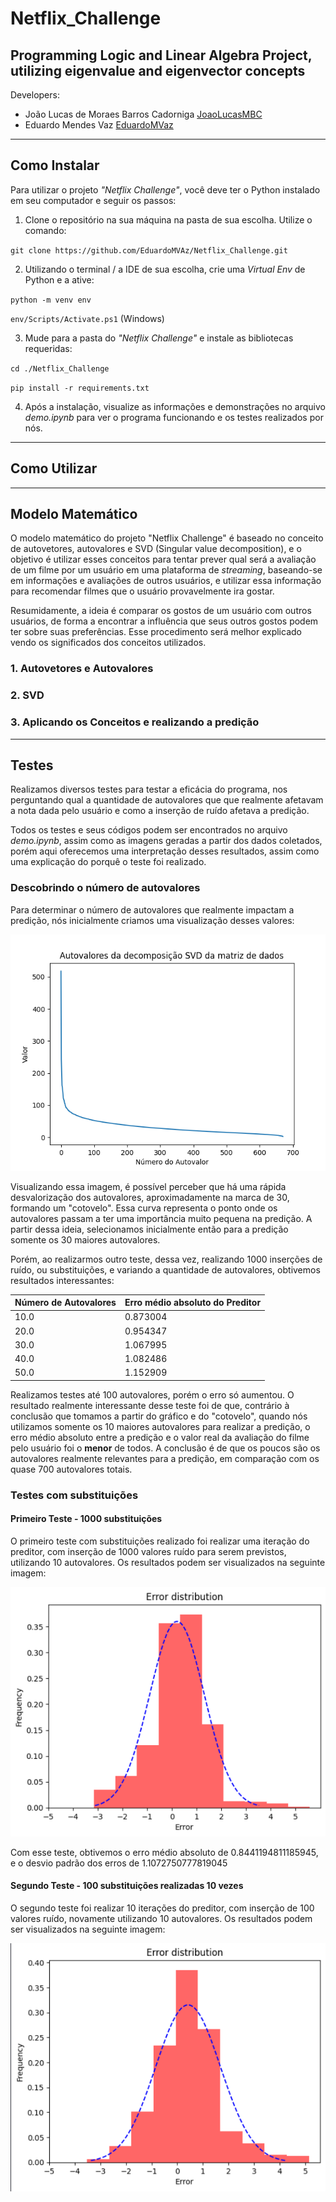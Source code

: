 # Netflix_Challenge
## Programming Logic and Linear Algebra Project, utilizing eigenvalue and eigenvector concepts

Developers:

* João Lucas de Moraes Barros Cadorniga [JoaoLucasMBC](https://github.com/JoaoLucasMBC)  
* Eduardo Mendes Vaz [EduardoMVaz](https://github.com/EduardoMVAz)

---

## Como Instalar

Para utilizar o projeto <em>"Netflix Challenge"</em>, você deve ter o Python instalado em seu computador e seguir os passos:

1. Clone o repositório na sua máquina na pasta de sua escolha. Utilize o comando:

`git clone https://github.com/EduardoMVAz/Netflix_Challenge.git`

2. Utilizando o terminal / a IDE de sua escolha, crie uma *Virtual Env* de Python e a ative:

`python -m venv env`

`env/Scripts/Activate.ps1` (Windows)

3. Mude para a pasta do <em>"Netflix Challenge"</em> e instale as bibliotecas requeridas:

`cd ./Netflix_Challenge`

`pip install -r requirements.txt`

4. Após a instalação, visualize as informações e demonstrações no arquivo *demo.ipynb* para ver o programa funcionando e os testes realizados por nós.

--- 

## Como Utilizar

---

## Modelo Matemático

O modelo matemático do projeto "Netflix Challenge" é baseado no conceito de autovetores, autovalores e SVD (Singular value decomposition), e o objetivo é utilizar esses conceitos para tentar prever qual será a avaliação de um filme por um usuário em uma plataforma de _streaming_, baseando-se em informações e avaliações de outros usuários, e utilizar essa informação para recomendar filmes que o usuário provavelmente ira gostar.

Resumidamente, a ideia é comparar os gostos de um usuário com outros usuários, de forma a encontrar a influência que seus outros gostos podem ter sobre suas preferências. Esse procedimento será melhor explicado vendo os significados dos conceitos utilizados.

### 1. Autovetores e Autovalores


### 2. SVD


### 3. Aplicando os Conceitos e realizando a predição

---

## Testes

Realizamos diversos testes para testar a eficácia do programa, nos perguntando qual a quantidade de autovalores que que realmente afetavam a nota dada pelo usuário e como a inserção de ruído afetava a predição.

Todos os testes e seus códigos podem ser encontrados no arquivo *demo.ipynb*, assim como as imagens geradas a partir dos dados coletados, porém aqui oferecemos uma interpretação desses resultados, assim como uma explicação do porquê o teste foi realizado.

### Descobrindo o número de autovalores

Para determinar o número de autovalores que realmente impactam a predição, nós inicialmente criamos uma visualização desses valores: 

![autovalores plotados](s.png)

Visualizando essa imagem, é possível perceber que há uma rápida desvalorização dos autovalores, aproximadamente na marca de 30, formando um "cotovelo". Essa curva representa o ponto onde os autovalores passam a ter uma importância muito pequena na predição. A partir dessa ideia, selecionamos inicialmente então para a predição somente os 30 maiores autovalores.

Porém, ao realizarmos outro teste, dessa vez, realizando 1000 inserções de ruído, ou substituições, e variando a quantidade de autovalores, obtivemos resultados interessantes:

| Número de Autovalores | Erro médio absoluto do Preditor |
| --- | --- |
|10.0 |	0.873004 |
|20.0 |	0.954347 |
|30.0	| 1.067995 |
|40.0	| 1.082486 |
|50.0	| 1.152909 |

Realizamos testes até 100 autovalores, porém o erro só aumentou. O resultado realmente interessante desse teste foi de que, contrário à conclusão que tomamos a partir do gráfico e do "cotovelo", quando nós utilizamos somente os 10 maiores autovalores para realizar a predição, o erro médio absoluto entre a predição e o valor real da avaliação do filme pelo usuário foi o **menor** de todos. A conclusão é de que os poucos são os autovalores realmente relevantes para a predição, em comparação com os quase 700 autovalores totais.

### Testes com substituições

#### Primeiro Teste - 1000 substituições

O primeiro teste com substituições realizado foi realizar uma iteração do preditor, com inserção de 1000 valores ruído para serem previstos, utilizando 10 autovalores.
Os resultados podem ser visualizados na seguinte imagem:


![1000subs](1000subs.png)

Com esse teste, obtivemos o erro médio absoluto de 0.8441194811185945, e o desvio padrão dos erros de 1.1072750777819045

#### Segundo Teste - 100 substituições realizadas 10 vezes

O segundo teste foi realizar 10 iterações do preditor, com inserção de 100 valores ruído, novamente utilizando 10 autovalores.
Os resultados podem ser visualizados na seguinte imagem:


![100subs10times](100subs10times.png)

